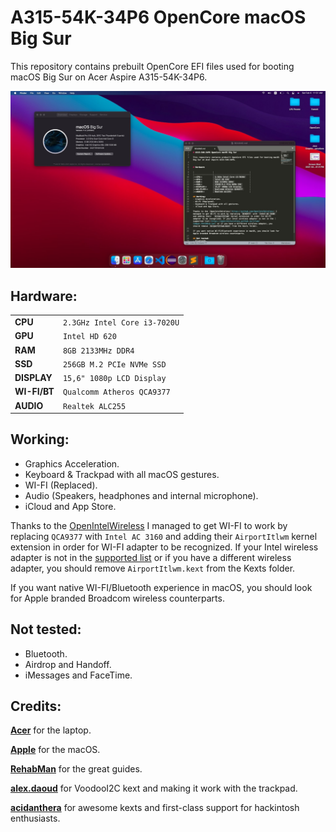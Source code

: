 # A315-54K-34P6 OpenCore macOS Big Sur

This repository contains prebuilt OpenCore EFI files used for booting macOS Big Sur on Acer Aspire A315-54K-34P6.

<img src="screenshot.jpg">


## Hardware:

|                |                          	 |
|----------------|-------------------------------|
|**CPU**		 |`2.3GHz Intel Core i3-7020U`	 |
|**GPU**		 |`Intel HD 620`				 |
|**RAM**         |`8GB 2133MHz DDR4`             |
|**SSD**         |`256GB M.2 PCIe NVMe SSD`		 |
|**DISPLAY**     |`15,6" 1080p LCD Display`		 |
|**WI-FI/BT**    |`Qualcomm Atheros QCA9377`	 |
|**AUDIO** 		 |`Realtek ALC255`				 |

## Working:
- Graphics Acceleration.
- Keyboard & Trackpad with all macOS gestures.
- WI-FI (Replaced).
- Audio (Speakers, headphones and internal microphone).
- iCloud and App Store.

Thanks to the [OpenIntelWireless](https://github.com/OpenIntelWireless) I managed to get WI-FI to work by replacing `QCA9377` with `Intel AC 3160` and adding their  `AirportItlwm` kernel extension in order for WI-FI adapter to be recognized. If your Intel wireless adapter is not in the [supported list](https://openintelwireless.github.io/itlwm/Compat.html#dvm-iwn) or if you have a different wireless adapter, you should remove `AirportItlwm.kext` from the Kexts folder. 

If you want native WI-FI/Bluetooth experience in macOS, you should look for Apple branded Broadcom wireless counterparts.

## Not tested:
- Bluetooth.
- Airdrop and Handoff.
- iMessages and FaceTime.

 
## Credits:

[**Acer**](http://acer.com/)  for the laptop.

[**Apple**](http://apple.com/)  for the macOS.

[**RehabMan**](https://github.com/RehabMan)  for the great guides.

[**alex.daoud**](https://github.com/alexandred)  for VoodooI2C kext and making it work with the trackpad.

[**acidanthera**](https://github.com/acidanthera)  for awesome kexts and first-class support for hackintosh enthusiasts.